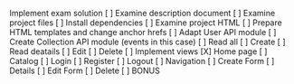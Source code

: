 Implement exam solution
[ ] Examine description document
[ ] Examine project files
[ ] Install dependencies
[ ] Examine project HTML
[ ] Prepare HTML templates and change anchor hrefs
[ ] Adapt User API module
[ ] Create Collection API module (events in this case)
   [ ] Read all
   [ ] Create
   [ ] Read deatails
   [ ] Edit
   [ ] Delete
[ ] Implement views
  [X] Home page
   [ ] Catalog
   [ ] Login
   [ ] Register
   [ ] Logout
   [ ] Navigation
   [ ] Create Form
   [ ] Details
   [ ] Edit Form
   [ ] Delete
   [ ] BONUS

